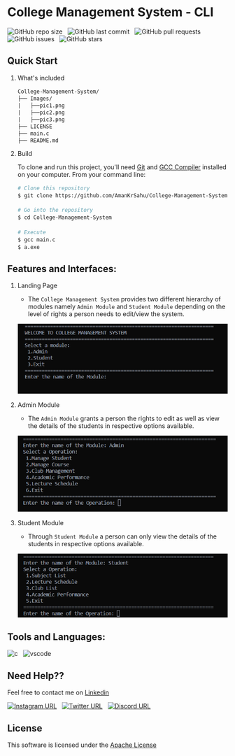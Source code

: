 # College Management System - CLI

![GitHub repo size](https://img.shields.io/github/repo-size/AmanKrSahu/College-Management-System?logo=github&style=for-the-badge) &nbsp; ![GitHub last commit](https://img.shields.io/github/last-commit/AmanKrSahu/College-Management-System?style=for-the-badge&logo=git) &nbsp; ![GitHub pull requests](https://img.shields.io/github/issues-pr/AmanKrSahu/College-Management-System?style=for-the-badge) &nbsp; ![GitHub issues](https://img.shields.io/github/issues/AmanKrSahu/College-Management-System?style=for-the-badge) &nbsp; ![GitHub stars](https://img.shields.io/github/stars/AmanKrSahu/Student-Management-System?style=for-the-badge)  
## Quick Start

1. What's included

    ```
    College-Management-System/
    ├── Images/
    |   ├──pic1.png
    |   ├──pic2.png
    |   ├──pic3.png
    ├── LICENSE
    ├── main.c
    ├── README.md
    ```

2. Build

    To clone and run this project, you'll need [Git](https://git-scm.com/) and [GCC Compiler](https://sourceforge.net/projects/mingw-w64/) installed on your computer. From your command line:

    ```bash
    # Clone this repository
    $ git clone https://github.com/AmanKrSahu/College-Management-System.git

    # Go into the repository
    $ cd College-Management-System

    # Execute
    $ gcc main.c
    $ a.exe
    ```

## Features and Interfaces:

1. Landing Page

    - The `College Management System` provides two different hierarchy of modules namely `Admin Module` and `Student Module` depending on the level of rights a person needs to edit/view the system.

    ![image](https://github.com/AmanKrSahu/College-Management-System/blob/main/Images/pic1.png?raw=true)

2. Admin Module

    - The `Admin Module` grants a person the rights to edit as well as view the details of the students in respective options available.

    ![image](https://github.com/AmanKrSahu/College-Management-System/blob/main/Images/pic2.png?raw=true)

3. Student Module

    - Through `Student Module` a person can only view the details of the students in respective options available.

    ![image](https://github.com/AmanKrSahu/College-Management-System/blob/main/Images/pic3.png?raw=true)

## Tools and Languages:

<img src="https://cdn.jsdelivr.net/gh/devicons/devicon/icons/c/c-original.svg" alt="c" height="45" width="45"/> &nbsp; <img src="https://cdn.jsdelivr.net/gh/devicons/devicon/icons/vscode/vscode-original.svg" alt="vscode" height="45" width="45"/>     

## Need Help??

Feel free to contact me on [Linkedin](https://www.linkedin.com/in/aman-kumar-sahu-88773123a/)

[![Instagram URL](https://img.shields.io/badge/Instagram-E4405F?style=for-the-badge&logo=instagram&logoColor=white)](https://www.instagram.com/itz.amansahu/) &nbsp; [![Twitter URL](https://img.shields.io/badge/Twitter-1DA1F2?style=for-the-badge&logo=twitter&logoColor=white)](https://twitter.com/itzamansahu) &nbsp; [![Discord URL](https://img.shields.io/badge/Discord-7289DA?style=for-the-badge&logo=discord&logoColor=white)](discordapp.com/users/539751578866024479)

## License

This software is licensed under the [Apache License](LICENSE)
